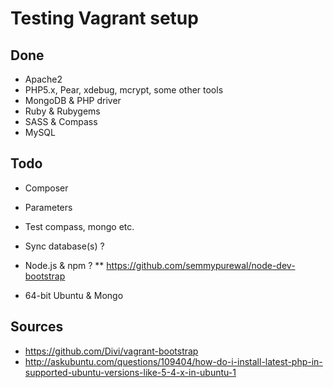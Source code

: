 
Testing Vagrant setup
=====================

Done
----
* Apache2
* PHP5.x, Pear, xdebug, mcrypt, some other tools
* MongoDB & PHP driver
* Ruby & Rubygems
* SASS & Compass
* MySQL

Todo
----

* Composer
* Parameters
* Test compass, mongo etc.

* Sync database(s) ?

* Node.js & npm ?
** https://github.com/semmypurewal/node-dev-bootstrap

* 64-bit Ubuntu & Mongo

Sources
-------

* https://github.com/Divi/vagrant-bootstrap
* http://askubuntu.com/questions/109404/how-do-i-install-latest-php-in-supported-ubuntu-versions-like-5-4-x-in-ubuntu-1


